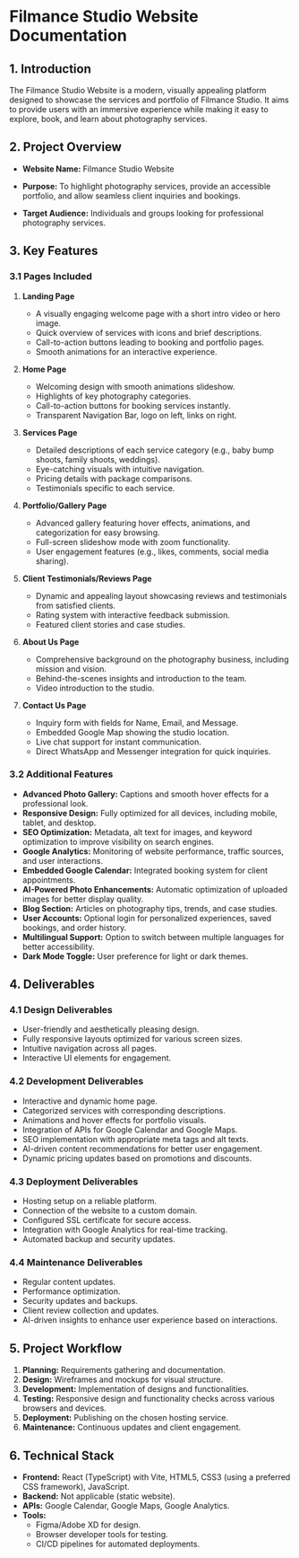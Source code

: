 # Filmance Studio Website Documentation

## 1. Introduction

The Filmance Studio Website is a modern, visually appealing platform designed to showcase the services and portfolio of Filmance Studio. It aims to provide users with an immersive experience while making it easy to explore, book, and learn about photography services.

## 2. Project Overview

- **Website Name:** Filmance Studio Website

- **Purpose:** To highlight photography services, provide an accessible portfolio, and allow seamless client inquiries and bookings.
- **Target Audience:** Individuals and groups looking for professional photography services.

## 3. Key Features

### 3.1 Pages Included

1. **Landing Page**
   - A visually engaging welcome page with a short intro video or hero image.
   - Quick overview of services with icons and brief descriptions.
   - Call-to-action buttons leading to booking and portfolio pages.
   - Smooth animations for an interactive experience.

2. **Home Page**
   - Welcoming design with smooth animations slideshow.
   - Highlights of key photography categories.
   - Call-to-action buttons for booking services instantly.
   - Transparent Navigation Bar, logo on left, links on right.

3. **Services Page**
   - Detailed descriptions of each service category (e.g., baby bump shoots, family shoots, weddings).
   - Eye-catching visuals with intuitive navigation.
   - Pricing details with package comparisons.
   - Testimonials specific to each service.

4. **Portfolio/Gallery Page**
   - Advanced gallery featuring hover effects, animations, and categorization for easy browsing.
   - Full-screen slideshow mode with zoom functionality.
   - User engagement features (e.g., likes, comments, social media sharing).

5. **Client Testimonials/Reviews Page**
   - Dynamic and appealing layout showcasing reviews and testimonials from satisfied clients.
   - Rating system with interactive feedback submission.
   - Featured client stories and case studies.

6. **About Us Page**
   - Comprehensive background on the photography business, including mission and vision.
   - Behind-the-scenes insights and introduction to the team.
   - Video introduction to the studio.

7. **Contact Us Page**
   - Inquiry form with fields for Name, Email, and Message.
   - Embedded Google Map showing the studio location.
   - Live chat support for instant communication.
   - Direct WhatsApp and Messenger integration for quick inquiries.

### 3.2 Additional Features

- **Advanced Photo Gallery:** Captions and smooth hover effects for a professional look.
- **Responsive Design:** Fully optimized for all devices, including mobile, tablet, and desktop.
- **SEO Optimization:** Metadata, alt text for images, and keyword optimization to improve visibility on search engines.
- **Google Analytics:** Monitoring of website performance, traffic sources, and user interactions.
- **Embedded Google Calendar:** Integrated booking system for client appointments.
- **AI-Powered Photo Enhancements:** Automatic optimization of uploaded images for better display quality.
- **Blog Section:** Articles on photography tips, trends, and case studies.
- **User Accounts:** Optional login for personalized experiences, saved bookings, and order history.
- **Multilingual Support:** Option to switch between multiple languages for better accessibility.
- **Dark Mode Toggle:** User preference for light or dark themes.

## 4. Deliverables

### 4.1 Design Deliverables

- User-friendly and aesthetically pleasing design.
- Fully responsive layouts optimized for various screen sizes.
- Intuitive navigation across all pages.
- Interactive UI elements for engagement.

### 4.2 Development Deliverables

- Interactive and dynamic home page.
- Categorized services with corresponding descriptions.
- Animations and hover effects for portfolio visuals.
- Integration of APIs for Google Calendar and Google Maps.
- SEO implementation with appropriate meta tags and alt texts.
- AI-driven content recommendations for better user engagement.
- Dynamic pricing updates based on promotions and discounts.

### 4.3 Deployment Deliverables

- Hosting setup on a reliable platform.
- Connection of the website to a custom domain.
- Configured SSL certificate for secure access.
- Integration with Google Analytics for real-time tracking.
- Automated backup and security updates.

### 4.4 Maintenance Deliverables

- Regular content updates.
- Performance optimization.
- Security updates and backups.
- Client review collection and updates.
- AI-driven insights to enhance user experience based on interactions.

## 5. Project Workflow

1. **Planning:** Requirements gathering and documentation.
2. **Design:** Wireframes and mockups for visual structure.
3. **Development:** Implementation of designs and functionalities.
4. **Testing:** Responsive design and functionality checks across various browsers and devices.
5. **Deployment:** Publishing on the chosen hosting service.
6. **Maintenance:** Continuous updates and client engagement.

## 6. Technical Stack

- **Frontend:** React (TypeScript) with Vite, HTML5, CSS3 (using a preferred CSS framework), JavaScript.
- **Backend:** Not applicable (static website).
- **APIs:** Google Calendar, Google Maps, Google Analytics.
- **Tools:**
  - Figma/Adobe XD for design.
  - Browser developer tools for testing.
  - CI/CD pipelines for automated deployments.
